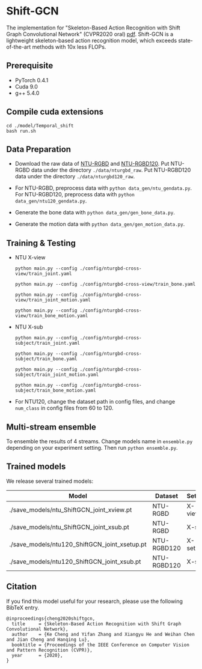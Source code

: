 # Shift-GCN
The implementation for "Skeleton-Based Action Recognition with Shift Graph Convolutional Network" (CVPR2020 oral) [pdf](https://openaccess.thecvf.com/content_CVPR_2020/papers/Cheng_Skeleton-Based_Action_Recognition_With_Shift_Graph_Convolutional_Network_CVPR_2020_paper.pdf). Shift-GCN is a lightweight skeleton-based action recognition model, which exceeds state-of-the-art methods with 10x less FLOPs.

## Prerequisite

 - PyTorch 0.4.1
 - Cuda 9.0
 - g++ 5.4.0

## Compile cuda extensions

  ```
  cd ./model/Temporal_shift
  bash run.sh
  ```

## Data Preparation

 - Download the raw data of [NTU-RGBD](https://github.com/shahroudy/NTURGB-D) and [NTU-RGBD120](https://github.com/shahroudy/NTURGB-D). Put NTU-RGBD data under the directory `./data/nturgbd_raw`. Put NTU-RGBD120 data under the directory `./data/nturgbd120_raw`. 
 
 - For NTU-RGBD, preprocess data with `python data_gen/ntu_gendata.py`. For NTU-RGBD120, preprocess data with `python data_gen/ntu120_gendata.py`. 
  
 - Generate the bone data with `python data_gen/gen_bone_data.py`.

 - Generate the motion data with `python data_gen/gen_motion_data.py`.

## Training & Testing

  - NTU X-view

    `python main.py --config ./config/nturgbd-cross-view/train_joint.yaml`

    `python main.py --config ./config/nturgbd-cross-view/train_bone.yaml`

    `python main.py --config ./config/nturgbd-cross-view/train_joint_motion.yaml`

    `python main.py --config ./config/nturgbd-cross-view/train_bone_motion.yaml`

  - NTU X-sub

    `python main.py --config ./config/nturgbd-cross-subject/train_joint.yaml`

    `python main.py --config ./config/nturgbd-cross-subject/train_bone.yaml`

    `python main.py --config ./config/nturgbd-cross-subject/train_joint_motion.yaml`

    `python main.py --config ./config/nturgbd-cross-subject/train_bone_motion.yaml`

  - For NTU120, change the dataset path in config files, and change `num_class` in config files from 60 to 120.
  
## Multi-stream ensemble

To ensemble the results of 4 streams. Change models name in `ensemble.py` depending on your experiment setting. Then run `python ensemble.py`.

## Trained models

We release several trained models:

Model|Dataset|Setting|Top1(%)
-|-|-|-
./save_models/ntu_ShiftGCN_joint_xview.pt|NTU-RGBD|X-view|95.1
./save_models/ntu_ShiftGCN_joint_xsub.pt|NTU-RGBD|X-sub|87.8
./save_models/ntu120_ShiftGCN_joint_xsetup.pt|NTU-RGBD120|X-setup|83.2
./save_models/ntu120_ShiftGCN_joint_xsub.pt|NTU-RGBD120|X-sub|80.9

     
## Citation
If you find this model useful for your research, please use the following BibTeX entry.

    @inproceedings{cheng2020shiftgcn,  
      title     = {Skeleton-Based Action Recognition with Shift Graph Convolutional Network},  
      author    = {Ke Cheng and Yifan Zhang and Xiangyu He and Weihan Chen and Jian Cheng and Hanqing Lu},  
      booktitle = {Proceedings of the IEEE Conference on Computer Vision and Pattern Recognition (CVPR)},  
      year      = {2020},  
    }
